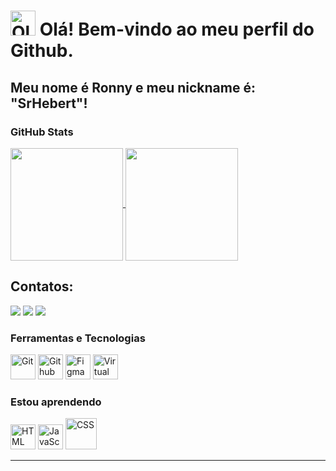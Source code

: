 # <img src="https://images.emojiterra.com/google/noto-emoji/unicode-15/animated/1f44b.gif" title="Olá" width="40" height="40"/> Olá! Bem-vindo ao meu perfil do Github.
## Meu nome é Ronny e meu nickname é: "SrHebert"! 

### GitHub Stats
<a href="https://github.com/anuraghazra/github-readme-stats">
  <img height=180 align="center" src="https://github-readme-stats.vercel.app/api?username=SrHebert&locale=pt-br&theme=dark" />
</a>
<a href="https://github.com/anuraghazra/convoychat">
  <img height=180 align="center" theme=dark src="https://github-readme-stats.vercel.app/api/top-langs?username=SrHebert&layout=compact&langs_count=8&card_width=320&locale=pt-br&theme=dark" />
</a>

## Contatos:
<div>
<a href="https://www.twitch.tv/atanet7" target="_blank"><img loading="lazy" src="https://img.shields.io/badge/Twitch-9146FF?style=for-the-badge&logo=twitch&logoColor=white" target="_blank"></a>
<a href = "mailto:gmail@ronnyhebert00"><img loading="lazy" src="https://img.shields.io/badge/Gmail-D14836?style=for-the-badge&logo=gmail&logoColor=white" target="_blank"></a>
<a href="[https://www.linkedin.com/in/seu-usuário-linkedln-aqui](https://www.linkedin.com/in/ronny-hebert-b95949192/)" target="_blank"><img loading="lazy" src="https://img.shields.io/badge/-LinkedIn-%230077B5?style=for-the-badge&logo=linkedin&logoColor=white" target="_blank"></a>   
</div>

### Ferramentas e Tecnologias
<img src="https://upload.wikimedia.org/wikipedia/commons/thumb/3/3f/Git_icon.svg/1024px-Git_icon.svg.png" title="Git" width="40" height="40"/> <img src="https://upload.wikimedia.org/wikipedia/commons/9/91/Octicons-mark-github.svg" title="Github" width="40" height="40"/> 
<img src="https://cdn.jsdelivr.net/gh/devicons/devicon@latest/icons/figma/figma-original.svg" title="Figma" width="40" height="40" />
<img src="https://cdn.jsdelivr.net/gh/devicons/devicon@latest/icons/vscode/vscode-original.svg" title="Virtual Studio Code" width="40" height="40"/>

### Estou aprendendo
<img src="https://cdn.worldvectorlogo.com/logos/html5-2.svg" title="HTML" width="40" height="40" /> <img src="https://cdn.jsdelivr.net/gh/devicons/devicon@latest/icons/javascript/javascript-original.svg" title="JavaScript" width="40" height="40" />
<img src="https://cdn.jsdelivr.net/gh/devicons/devicon@latest/icons/css3/css3-original-wordmark.svg" title="CSS" width="50" height="50"/>
        


_______________________________________________________________________________________________________________________________________________
                   
          
          

                    
